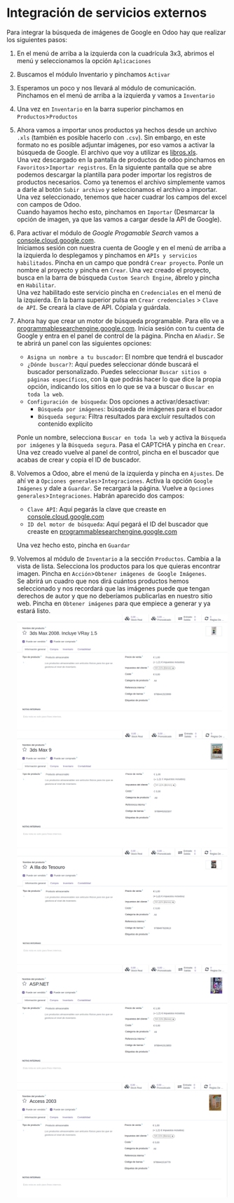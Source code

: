# Integración de servicios externos
Para integrar la búsqueda de imágenes de Google en Odoo hay que realizar los siguientes pasos:
1. En el menú de arriba a la izquierda con la cuadrícula 3x3, abrimos el menú y seleccionamos la opción `Aplicaciones`
2. Buscamos el módulo Inventario y pinchamos `Activar`
3. Esperamos un poco y nos llevará al módulo de comunicación. Pinchamos en el menú de arriba a la izquierda y vamos a `Inventario`
4. Una vez en `Inventario` en la barra superior pinchamos en `Productos`>`Productos` 
5. Ahora vamos a importar unos productos ya hechos desde un archivo `.xls` (también es posible hacerlo con `.csv`). Sin embargo, en este formato no es posible adjuntar imágenes, por eso vamos a activar la búsqueda de Google. El archivo que voy a utilizar es [libros.xls](./libros.xls).  
   Una vez descargado en la pantalla de productos de odoo pinchamos en `Favoritos`>`Importar registros`. En la siguiente pantalla que se abre podemos descargar la plantilla para poder importar los registros de productos necesarios. Como ya tenemos el archivo simplemente vamos a darle al botón `Subir archivo` y seleccionamos el archivo a importar. Una vez seleccionado, tenemos que hacer cuadrar los campos del excel con campos de Odoo.  
   Cuando hayamos hecho esto, pinchamos en `Importar` (Desmarcar la opción de imagen, ya que las vamos a cargar desde la API de Google).
6. Para activar el módulo de *Google Progamable Search* vamos a [console.cloud.google.com](https://console.cloud.google.com).  
   Iniciamos sesión con nuestra cuenta de Google y en el menú de arriba a la izquierda lo desplegamos y pinchamos en `APIs y servicios habilitados`. Pincha en un campo que pondrá `Crear proyecto`. Ponle un nombre al proyecto y pincha en `Crear`. Una vez creado el proyecto, busca en la barra de búsqueda `Custom Search Engine`, ábrelo y pincha en `Habilitar`.  
   Una vez habilitado este servicio pincha en `Credenciales` en el menú de la izquierda. En la barra superior pulsa en `Crear credenciales` > `Clave de API`. Se creará la clave de API. Cópiala y guárdala.  
7. Ahora hay que crear un motor de búsqueda programable. Para ello ve a [programmablesearchengine.google.com](https://programmablesearchengine.google.com). Inicia sesión con tu cuenta de Google y entra en el panel de control de la página. Pincha en `Añadir`. Se te abrirá un panel con las siguientes opciones:
	- `Asigna un nombre a tu buscador`: El nombre que tendrá el buscador
	- `¿Dónde buscar?`: Aquí puedes seleccionar dónde buscará el buscador personalizado. Puedes seleccionar `Buscar sitios o páginas específicos`, con la que podrás hacer lo que dice la propia opción, indicando los sitios en lo que se va a buscar o `Buscar en toda la web`. 
	- `Configuración de búsqueda`: Dos opciones a activar/desactivar: 
		- `Búsqueda por imágenes`: búsqueda de imágenes para el bucador
		- `Búsqueda segura`: Filtra resultados para excluir resultados con contenido explícito

   Ponle un nombre, selecciona `Buscar en toda la web` y activa la `Búsqueda por imágenes` y la `Búsqueda segura`. Pasa el CAPTCHA y pincha en `Crear`.
   Una vez creado vuelve al panel de control, pincha en el buscador que acabas de crear y copia el ID de buscador.
8. Volvemos a Odoo, abre el menú de la izquierda y pincha en `Ajustes`. De ahí ve a `Opciones generales`>`Integraciones`. Activa la opción `Google Imágenes` y dale a `Guardar`. Se recargará la página. Vuelve a `Opciones generales`>`Integraciones`. Habrán aparecido dos campos:
	- `Clave API`: Aquí pegarás la clave que creaste en [console.cloud.google.com](https://console.cloud.google.com)
	- `ID del motor de búsqueda`: Aquí pegará el ID del buscador que creaste en [programmablesearchengine.google.com](https://programmablesearchengine.google.com)

	Una vez hecho esto, pincha en `Guardar`
9. Volvemos al módulo de `Inventario` a la sección `Productos`. Cambia a la vista de lista. Selecciona los productos para los que quieras encontrar imagen. Pincha en `Acción`>`Obtener imágenes de Google Imágenes`.  
   Se abrirá un cuadro que nos dirá cuántos productos hemos seleccionado y nos recordará que las imágenes puede que tengan derechos de autor y que no deberíamos publicarlas en nuestro sitio web. Pincha en `Obtener imágenes` para que empiece a generar y ya estará listo.
![Primer libro](./libro1.png)
![Segundo libro](./libro2.png)
![Tercer libro](./libro3.png)
![Cuarto libro](./libro4.png)
![Quinto libro](./libro5.png)
